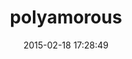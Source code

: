 ---
layout: post
title:  "polyamorous"
repo:   "ernie/polyamorous"
date:   2015-02-18 17:28:49
gemurl: http://github.com/ernie/polyamorous
---